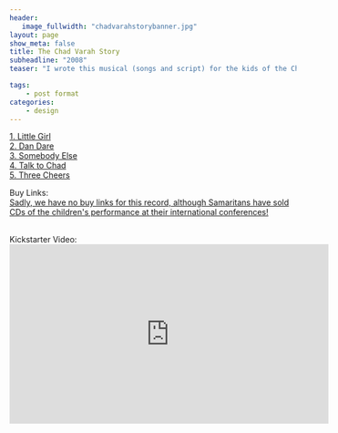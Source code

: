 ```yaml
---
header:
   image_fullwidth: "chadvarahstorybanner.jpg"
layout: page
show_meta: false
title: The Chad Varah Story
subheadline: "2008"
teaser: "I wrote this musical (songs and script) for the kids of the Chad Varah School. Starting with their school song 'Three Cheers', we taught the complicated lyrics to the kids, and they really got them! Chad was a C of E vicar who founded the charity 'The Samaritans' which is a phone councilling charity giving troubled and suicidal people someone to talk to at their lowest point. He also wrote and drew for the comic 'Eagle', and the famous sci-fi strip 'Dan Dare'. His first day on the job as a vicar he led the funeral of a thirteen year old girl who took her own life after having her first period. Nobody had explained to her what that was, and she thought she had a terrible disease and was too scared to tell anybody (this was also partly the inspiration for 'Menstraul Blood' later on). It was difficult to write this story for children, but I did my best, and the kids and parents loved it. We also had the pleasure of meeting Felicity Harding, Chad's daughter, who left a wonderful impression on myself and the children. We raised thousands for the charity selling CDs of the musical, and as I understand, the CD is sold at the Samaritans inernational conferences. Three cheers for Chad! Xxx"

tags:
    - post format
categories:
    - design 
---
```

<!--more-->
 <a href="https://youtu.be/7fsSkqxxP5g">1. Little Girl</a><br>
 <a href="https://youtu.be/7fsSkqxxP5g">2. Dan Dare</a><br>
 <a href="https://youtu.be/7fsSkqxxP5g">3. Somebody Else</a><br>
 <a href="https://youtu.be/7fsSkqxxP5g">4. Talk to Chad</a><br>
 <a href="https://youtu.be/7fsSkqxxP5g">5. Three Cheers</a><br>


Buy Links:<br>
  <a href="">Sadly, we have no buy links for this record, although Samaritans have sold CDs of the children's performance at their international conferences!</a><br>
   
<br>
 Kickstarter Video:<br>
  <iframe width="560" height="315" src="https://www.youtube.com/watch?v=J_gJp-tTXrU&feature=youtu.be" frameborder="0" allowfullscreen></iframe>
<br>
